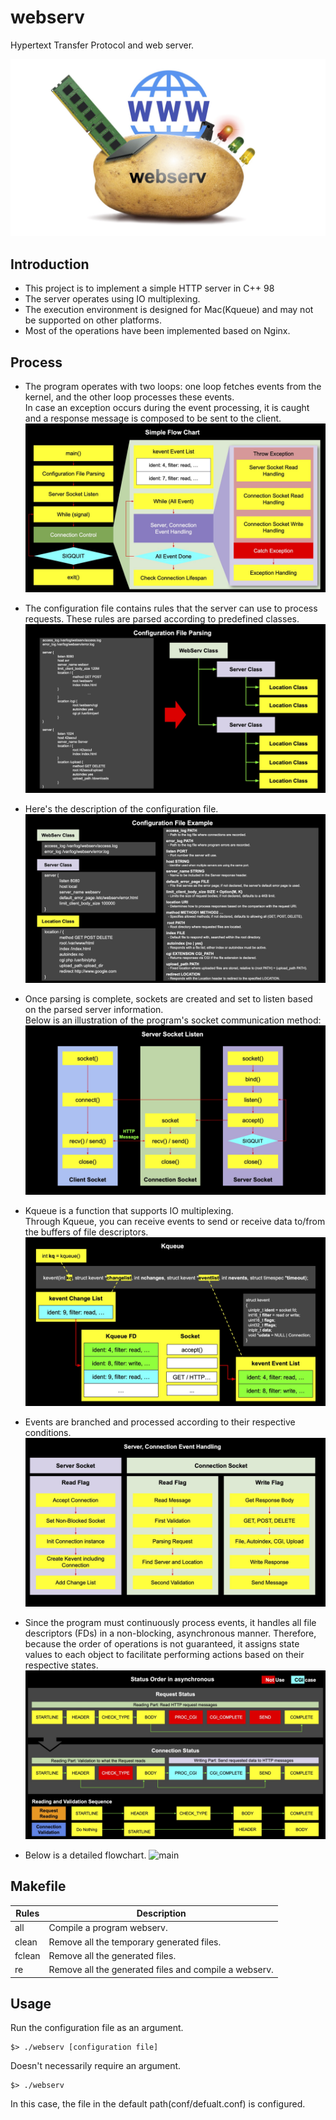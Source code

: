 # webserv
 Hypertext Transfer Protocol and web server.
 
  <img alt="main" src="https://github.com/leebo155/webserv/blob/main/img/webserv_main.jpg">
  
## Introduction
* This project is to implement a simple HTTP server in C++ 98
* The server operates using IO multiplexing.
* The execution environment is designed for Mac(Kqueue) and may not be supported on other platforms.
* Most of the operations have been implemented based on Nginx.

## Process
* The program operates with two loops: one loop fetches events from the kernel, and the other loop processes these events.   
  In case an exception occurs during the event processing, it is caught and a response message is composed to be sent to the client.
  <img alt="main" src="https://github.com/leebo155/webserv/blob/main/img/webserv1.jpg">

* The configuration file contains rules that the server can use to process requests. These rules are parsed according to predefined classes.
  <img alt="main" src="https://github.com/leebo155/webserv/blob/main/img/webserv2.jpg">

* Here's the description of the configuration file.
  <img alt="main" src="https://github.com/leebo155/webserv/blob/main/img/webserv3.jpg">

* Once parsing is complete, sockets are created and set to listen based on the parsed server information.   
  Below is an illustration of the program's socket communication method:
  <img alt="main" src="https://github.com/leebo155/webserv/blob/main/img/webserv4.jpg">

* Kqueue is a function that supports IO multiplexing.   
  Through Kqueue, you can receive events to send or receive data to/from the buffers of file descriptors.
  <img alt="main" src="https://github.com/leebo155/webserv/blob/main/img/webserv5.jpg">

* Events are branched and processed according to their respective conditions.
  <img alt="main" src="https://github.com/leebo155/webserv/blob/main/img/webserv6.jpg">

* Since the program must continuously process events, it handles all file descriptors (FDs) in a non-blocking, asynchronous manner. Therefore, because the order of operations is not guaranteed, it assigns state values to each object to facilitate performing actions based on their respective states.
  <img alt="main" src="https://github.com/leebo155/webserv/blob/main/img/webserv7.jpg">

* Below is a detailed flowchart.
  <img alt="main" src="https://github.com/leebo155/webserv/blob/main/img/webserv_flow.jpg">

## Makefile
 
| Rules | Description |
| ----- | ----------- |
| all | Compile a program webserv. |
| clean | Remove all the temporary generated files. |
| fclean | Remove all the generated files. |
| re | Remove all the generated files and compile a webserv. |

## Usage

Run the configuration file as an argument.
```shell
$> ./webserv [configuration file]
```

Doesn't necessarily require an argument.
```shell
$> ./webserv
```
  In this case, the file in the default path(conf/defualt.conf) is configured.

